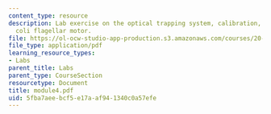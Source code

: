 ```yaml
---
content_type: resource
description: Lab exercise on the optical trapping system, calibration, and the E.
  coli flagellar motor.
file: https://ol-ocw-studio-app-production.s3.amazonaws.com/courses/20-309-biological-engineering-ii-instrumentation-and-measurement-fall-2006/5fba7aeebcf5e17aaf941340c0a57efe_module4.pdf
file_type: application/pdf
learning_resource_types:
- Labs
parent_title: Labs
parent_type: CourseSection
resourcetype: Document
title: module4.pdf
uid: 5fba7aee-bcf5-e17a-af94-1340c0a57efe
---
```

